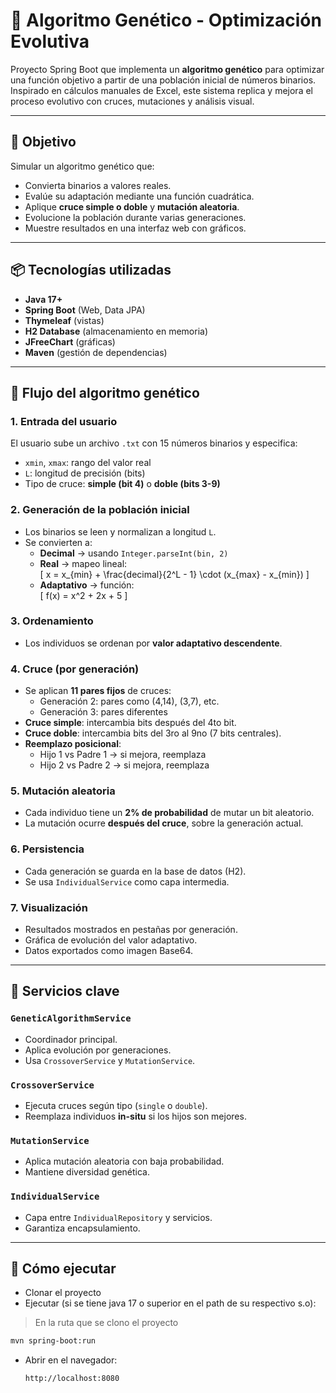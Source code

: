 # 🧬 Algoritmo Genético - Optimización Evolutiva

Proyecto Spring Boot que implementa un **algoritmo genético** para optimizar una función objetivo a partir de una población inicial de números binarios. Inspirado en cálculos manuales de Excel, este sistema replica y mejora el proceso evolutivo con cruces, mutaciones y análisis visual.

---

## 🎯 Objetivo

Simular un algoritmo genético que:

- Convierta binarios a valores reales.
- Evalúe su adaptación mediante una función cuadrática.
- Aplique **cruce simple o doble** y **mutación aleatoria**.
- Evolucione la población durante varias generaciones.
- Muestre resultados en una interfaz web con gráficos.

---

## 📦 Tecnologías utilizadas
- **Java 17+**
- **Spring Boot** (Web, Data JPA)
- **Thymeleaf** (vistas)
- **H2 Database** (almacenamiento en memoria)
- **JFreeChart** (gráficas)
- **Maven** (gestión de dependencias)

---

## 🧠 Flujo del algoritmo genético

### 1. **Entrada del usuario**
El usuario sube un archivo `.txt` con 15 números binarios y especifica:
- `xmin`, `xmax`: rango del valor real
- `L`: longitud de precisión (bits)
- Tipo de cruce: **simple (bit 4)** o **doble (bits 3-9)**

### 2. **Generación de la población inicial**
- Los binarios se leen y normalizan a longitud `L`.
- Se convierten a:
  - **Decimal** → usando `Integer.parseInt(bin, 2)`
  - **Real** → mapeo lineal:  
    \[
    x = x_{min} + \frac{decimal}{2^L - 1} \cdot (x_{max} - x_{min})
    \]
  - **Adaptativo** → función:  
    \[
    f(x) = x^2 + 2x + 5
    \]

### 3. **Ordenamiento**
- Los individuos se ordenan por **valor adaptativo descendente**.

### 4. **Cruce (por generación)**
- Se aplican **11 pares fijos** de cruces:
  - Generación 2: pares como (4,14), (3,7), etc.
  - Generación 3: pares diferentes
- **Cruce simple**: intercambia bits después del 4to bit.
- **Cruce doble**: intercambia bits del 3ro al 9no (7 bits centrales).
- **Reemplazo posicional**:
  - Hijo 1 vs Padre 1 → si mejora, reemplaza
  - Hijo 2 vs Padre 2 → si mejora, reemplaza

### 5. **Mutación aleatoria**
- Cada individuo tiene un **2% de probabilidad** de mutar un bit aleatorio.
- La mutación ocurre **después del cruce**, sobre la generación actual.

### 6. **Persistencia**
- Cada generación se guarda en la base de datos (H2).
- Se usa `IndividualService` como capa intermedia.

### 7. **Visualización**
- Resultados mostrados en pestañas por generación.
- Gráfica de evolución del valor adaptativo.
- Datos exportados como imagen Base64.

---

## 🔧 Servicios clave

### `GeneticAlgorithmService`
- Coordinador principal.
- Aplica evolución por generaciones.
- Usa `CrossoverService` y `MutationService`.

### `CrossoverService`
- Ejecuta cruces según tipo (`single` o `double`).
- Reemplaza individuos **in-situ** si los hijos son mejores.

### `MutationService`
- Aplica mutación aleatoria con baja probabilidad.
- Mantiene diversidad genética.

### `IndividualService`
- Capa entre `IndividualRepository` y servicios.
- Garantiza encapsulamiento.

---

## 🚀 Cómo ejecutar

* Clonar el proyecto 
* Ejecutar (si se tiene java 17 o superior en el path de su respectivo s.o):
> En la ruta que se clono el proyecto
   ```bash
   mvn spring-boot:run
   ```
* Abrir en el navegador:
   ```
   http://localhost:8080
   ```
   